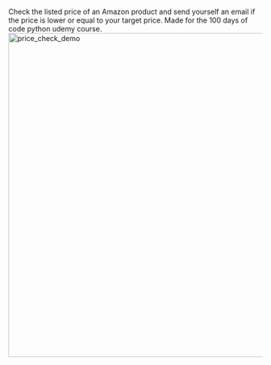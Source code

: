 Check the listed price of an Amazon product and send yourself an email if the price is lower or equal to your target price. Made for the 100 days of code python udemy course.
<img width="642" alt="price_check_demo" src="https://github.com/user-attachments/assets/f78e59b4-17ff-4eaa-980e-628fd59fc377" />
